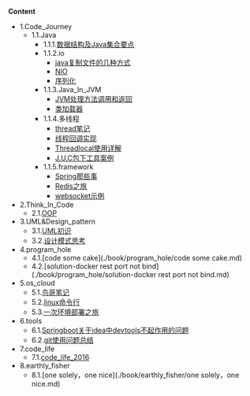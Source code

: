   **Content**

* 1.Code_Journey
  * 1.1.Java
    * 1.1.1.[数据结构及Java集合要点](./book/Code_Journey/Java/数据结构及Java集合要点.md)
    * 1.1.2.io
      -  [java复制文件的几种方式](./book/Code_Journey/Java/io/java复制文件的几种方式.md)
      -  [NIO](./book/Code_Journey/Java/io/NIO.md)
      -  [序列化](./book/Code_Journey/Java/io/序列化.md)
    * 1.1.3.Java_In_JVM
      - [JVM处理方法调用和返回](./book/Code_Journey/Java/Java_In_JVM/JVM处理方法调用和返回.md)
      - [类加载器](./book/Code_Journey/Java/Java_In_JVM/类加载器.md)
    * 1.1.4.多线程
      - [thread笔记](./book/Code_Journey/Java/多线程/thread笔记.md)
      - [线程回调实现](./book/Code_Journey/Java/多线程/线程回调实现.md)
      - [Threadlocal使用详解](./book/Code_Journey/Java/多线程/Threadlocal使用详解.md)
      - [J.U.C包下工具案例](./book/Code_Journey/Java/多线程/J.U.C包下工具案例.md)
    * 1.1.5.framework
      - [Spring那些事](./book/Code_Journey/Java/framework/Spring那些事.md)
      - [Redis之旅](./book/Code_Journey/Java/framework/Redis之旅.md)
      - [websocket示例](./book/Code_Journey/Java/framework/websocket示例.md)
* 2.Think_In_Code
  * 2.1.[OOP](./book/Think_In_Code/OOP.md)
* 3.UML&Design_pattern
  - 3.1.[UML初识](./book/UML&Design_pattern/UML初识.md)
  - 3.2.[设计模式思考](./book/UML&Design_pattern/设计模式思考.md)
* 4.program_hole
  * 4.1.[code some cake](./book/program_hole/code some cake.md)
  * 4.2.[solution-docker rest port not bind](./book/program_hole/solution-docker rest port not bind.md)
* 5.os_cloud
  * 5.1.[鸟哥笔记](./book/os_cloud/鸟哥笔记.md)
  * 5.2.[linux命令行](./book/os_cloud/linux命令行.md)
  * 5.3.[一次环境部署之旅](./book/os_cloud/一次环境部署之旅.md)
* 6.tools
  - 6.1.[Springboot关于idea中devtools不起作用的问题](./book/tools/Springboot关于idea中devtools不起作用的问题.md)
  - 6.2.[git使用问题总结](./book/tools/git使用问题总结.md)
* 7.code_life
  * 7.1.[code_life_2016](./book/code_life/code_life_2016.md)
* 8.earthly_fisher
  * 8.1.[one solely，one nice](./book/earthly_fisher/one solely，one nice.md)

